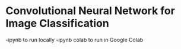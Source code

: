 # Convolutional Neural Network for Image Classification
-ipynb to run locally
-ipynb colab to run in Google Colab
